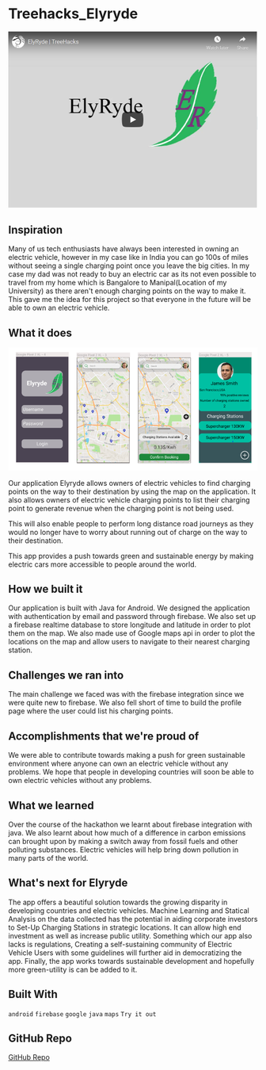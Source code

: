 # Treehacks_Elyryde

[![Youtube-Video](/Images/youtube_video.PNG)](https://youtu.be/K6YEM62uAKM)

## Inspiration

Many of us tech enthusiasts have always been interested in owning an electric vehicle, however in my case like in India you can go 100s of miles without seeing a single charging point once you leave the big cities. In my case my dad was not ready to buy an electric car as its not even possible to travel from my home which is Bangalore to Manipal(Location of my University) as there aren't enough charging points on the way to make it. This gave me the idea for this project so that everyone in the future will be able to own an electric vehicle.

## What it does

![app](/Images/app.PNG)

Our application Elyryde allows owners of electric vehicles to find charging points on the way to their destination by using the map on the application. It also allows owners of electric vehicle charging points to list their charging point to generate revenue when the charging point is not being used.

This will also enable people to perform long distance road journeys as they would no longer have to worry about running out of charge on the way to their destination.

This app provides a push towards green and sustainable energy by making electric cars more accessible to people around the world.

## How we built it

Our application is built with Java for Android. We designed the application with authentication by email and password through firebase. We also set up a firebase realtime database to store longitude and latitude in order to plot them on the map. We also made use of Google maps api in order to plot the locations on the map and allow users to navigate to their nearest charging station.

## Challenges we ran into
The main challenge we faced was with the firebase integration since we were quite new to firebase. We also fell short of time to build the profile page where the user could list his charging points.

## Accomplishments that we're proud of
We were able to contribute towards making a push for green sustainable environment where anyone can own an electric vehicle without any problems. We hope that people in developing countries will soon be able to own electric vehicles without any problems.

## What we learned
Over the course of the hackathon we learnt about firebase integration with java. We also learnt about how much of a difference in carbon emissions can brought upon by making a switch away from fossil fuels and other polluting substances. Electric vehicles will help bring down pollution in many parts of the world.

## What's next for Elyryde
The app offers a beautiful solution towards the growing disparity in developing countries and electric vehicles. Machine Learning and Statical Analysis on the data collected has the potential in aiding corporate investors to Set-Up Charging Stations in strategic locations. It can allow high end investment as well as increase public utility. Something which our app also lacks is regulations, Creating a self-sustaining community of Electric Vehicle Users with some guidelines will further aid in democratizing the app. Finally, the app works towards sustainable development and hopefully more green-utility is can be added to it.

## Built With
`android` `firebase` `google` `java` `maps` `Try it out` 

## GitHub Repo
[GitHub Repo](https://github.com/sarthak815/Treehacks_Elyryde)
